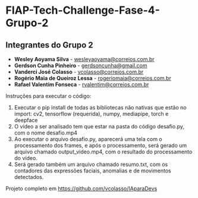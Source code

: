 # FIAP-Tech-Challenge-Fase-4-Grupo-2

## Integrantes do Grupo 2

* **Wesley Aoyama Silva** - wesleyaoyama@correios.com.br
* **Gerdson Cunha Pinheiro** - gerdsoncunha@gmail.com
* **Vanderci José Colasso** - vcolasso@correios.com.br
* **Rogério Maia de Queiroz Lessa** - rogeriomaia@correios.com.br
* **Rafael Valentim Fonseca** - rvalentim@correios.com.br 


Instruções para executar o código:

1) Executar o pip install de todas as bibliotecas não nativas que estão no import: cv2, tensorflow (requerida), numpy, mediapipe, torch e deepface
3) O vídeo a ser analisado tem que estar na pasta do código desafio.py, com o nome desafio.mp4
4) Ao executar o arquivo desafio.py, aparecerá uma tela com o processamento dos frames, e após o processamento, será gerado um arquivo chamado output_video.mp4, com o resultado do processamento do vídeo.
5) Será gerado também um arquivo chamado resumo.txt, com os contadores das expressões faciais, anomalias e de movimentos detectados.

Projeto completo em https://github.com/vcolasso/IAparaDevs 
